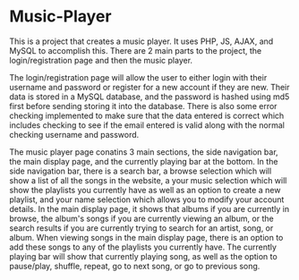 # Music-Player
This is a project that creates a music player.  It uses PHP, JS, AJAX, and MySQL to accomplish this.  There are 2 main parts to the project, the login/registration page and then the music player.

The login/registration page will allow the user to either login with their username and password or register for a new account if they are new.  Their data is stored in a MySQL database, and the password is hashed using md5 first before sending storing it into the database.  There is also some error checking implemented to make sure that the data entered is correct which includes checking to see if the email entered is valid along with the normal checking username and password.

The music player page conatins 3 main sections, the side navigation bar, the main display page, and the currently playing bar at the bottom.  In the side navigation bar, there is a search bar, a browse selection which will show a list of all the songs in the website, a your music selection which will show the playlists you currently have as well as an option to create a new playlist, and your name selection which allows you to modify your account details.  In the main display page, it shows that albums if you are currently in browse, the album's songs if you are currently viewing an album, or the search results if you are currently trying to search for an artist, song, or album.  When viewing songs in the main display page, there is an option to add these songs to any of the playlists you currently have.  The currently playing bar will show that currently playing song, as well as the option to pause/play, shuffle, repeat, go to next song, or go to previous song.  
